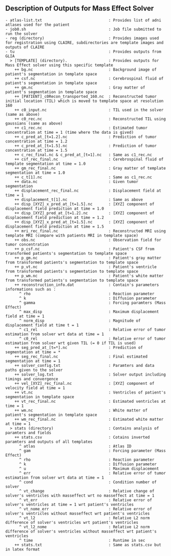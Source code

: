 ## Description of Outputs for Mass Effect Solver 

 
    - atlas-list.txt                             : Provides list of adni atlases used for the patient
    - job0.sh                                    : Job file submitted to run the solver
    - reg (directory)                            : Provides images used for registration using CLAIRE, subdirectories are template images and outputs of CLAIRE
    - tu                                         : Provides outputs from GLIA 
      > [TEMPLATE] (directory).                  : Provides outputs for Mass Effect solver using this specific template 
        ++ bg.nc                                 : Background image of patient's segmentation in template space
        ++ csf.nc                                : Cerebrospinal fluid of patient's segmentation in template space
        ++ gm.nc                                 : Gray matter of patient's segmentation in template space
        ++ [PATIENT]_c0Recon_transported_160.nc  : Reconstructed tumor initial location (TIL) which is moved to template space at resolution 160
        ++ c0_input.nc                           : TIL used in the solver (same as above)
        ++ c0_rec.nc                             : Reconstructed TIL using gaussians (same as above)
        ++ c1_rec.nc                             : Estimated tumor concentration at time = 1 (time where the data is gived)
        ++ c_pred_at_[t=1.2].nc                  : Prediction of tumor concentration at time = 1.2 
        ++ c_pred_at_[t=1.5].nc                  : Prediction of tumor concentration at time = 1.5
        ++ c_rec_final.nc & c_pred_at_[t=1].nc   : Same as c1_rec.nc
        ++ csf_rec_final.nc                      : Cerebrospinal fluid of template segmentation at time = 1.0
        ++ gm_rec_final.nc                       : Gray matter of template segmentation at time = 1.0
        ++ c_t[1].nc                             : Same as c1_rec.nc
        ++ data.nc                               : Given tumor segmentation 
        ++ displacement_rec_final.nc             : Displacement field at time = 1
        ++ displacement_t[1].nc                  : Same as above 
        ++ disp_[XYZ]_x_pred_at_[t=1.5].nc       : [XYZ] component of displacement field prediction at time = 1.0
        ++ disp_[XYZ]_pred_at_[t=1.2].nc         : [XYZ] component of displacement field prediction at time = 1.2
        ++ disp_[XYZ]_x_pred_at_[t=1.5].nc       : [XYZ] component of displacement field prediction at time = 1.5
        ++ mri_rec_final.nc                      : Reconstructed MRI using template MRI (compare with patients MRI in template space)
        ++ obs.nc                                : Observation field for tumor concentration
        ++ p_csf.nc                              : Patient's CSF from transformed patients's segmentation to template space
        ++ p_gm.nc                               : Patient's gray matter from transformed patients's segmentation to template space
        ++ p_vt.nc                               : Patient's ventricle from transformed patients's segmentation to template space
        ++ p_wm.nc                               : Patient's white matter from transformed patients's segmentation to template space
        ++ reconstruction_info.dat               : Contain's parameters informations such as :
          ^ rho                                  : Reaction parameter 
          ^ k                                    : Diffusion parameter
          ^ gamma                                : Forcing paramters (Mass Effect)
          ^ max_disp                             : Maximum displacement field at time = 1 
          ^ norm_disp                            : Magnitude of displacement field at time t = 1
          ^ c1_rel                               : Relative error of tumor estimation from solver wrt data at time = 1
          ^ c0_rel                               : Relative error of tumor estimation from solver wrt given TIL (= 0 if TIL is used)
        ++ seg_pred_at_[t=*].nc                  : Prediction of segmentation at time = *
        ++ seg_rec_final.nc                      : Final estimated segmentation at time = 1
        ++ solver_config.txt                     : Paramters and data paths given to the solver 
        ++ solver_log.txt                        : Solver output including timings and convergence
        ++ vel_[XYZ]_rec_final.nc                : [XYZ] component of velocity field at time = 1
        ++ vt.nc                                 : Ventricles of patient's segmentation in template space
        ++ vt_rec_final.nc                       : Estimated ventricles at time = 1
        ++ wm.nc                                 : White matter of patient's segmentation in template space
        ++ wm_rec_final.nc                       : Estimated white matter at time = 1
      > stats (directory)                        : Contains analysis of paramters and fields 
        ++ stats.csv                             : Cotains inverted paramters and outputs of all templates 
          ^ atlas                                : Atlas ID 
          ^ gam                                  : Forcing parameter (Mass Effect)
          ^ rho                                  : Reaction parameter 
          ^ k                                    : Diffusion parameter 
          ^ u                                    : Maximum displacement
          ^ err                                  : Relative error of tumor estimation from solver wrt data at time = 1
          ^ cond                                 : Condition number of solver 
          ^ vt_change                            : Relative change of solver's ventricles with masseffect wrt no masseffect at time = 1
          ^ vt_err                               : Relative error of solver's ventricles at time = 1 wrt patient's ventricles 
          ^ vt_nome_err                          : Relative error of solver's ventricles without masseffect wrt patient's ventricles 
          ^ vt_l2                                : Relative L2 norm difference of solver's ventricles wrt patient's ventricles
          ^ vt_l2_nome                           : Relative L2 norm difference of solver's ventricles without masseffect wrt patient's ventricles
          ^ time                                 : Runtime in sec
        ++ stats.txt                             : Same as stats.csv but in latex format 
        
